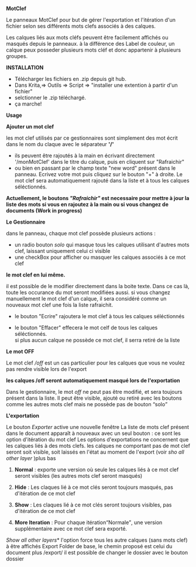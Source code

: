 
****MotClef****

   Le panneaux MotClef pour but de gérer l'exportation et l'itération d'un fichier selon ses différents mots clefs associés à des calques.
   
   Les calques liés aux mots cléfs peuvent être facilement affichés ou masqués depuis le panneaux.
    à la différence des Label de couleur, un calque peux posseder plusieurs mots cléf et donc appartenir à plusieurs groupes.
    
    
**INSTALLATION**
 
 * Télécharger les fichiers en .zip depuis git hub.
 * Dans Krita,=> Outils => Script => "installer une extention à partir d'un fichier"
 * selctionner le .zip téléchargé.
 * ça marche!

****Usage****


**Ajouter un mot clef**
 
les mot clef utilisés par ce gestionnaires sont simplement des mot écrit dans le nom du claque avec le séparateur **'/'**


   * ils peuvent être rajoutés à la main en écrivant directement '/monMotClef' dans le titre du calque, puis en cliquent sur "Rafraichir"
   * ou bien en passant par le champ texte "new word" présent dans le panneau. Ecrivez votre mot puis cliquez sur le bouton "+" à droite. Le mot clef sera automatiquement rajouté dans la liste et à tous les calques séléctionnés.


 **Actuellement, le boutons *"Rafraichir"* est necessaire pour mettre à jour la liste des mots si vous en rajoutez à la main ou si vous changez de documents (Work in progress)**
 

 **Le Gestionnaire**
 
   dans le panneau, chaque mot clef possède plusieurs actions : 
 
   * un radio bouton <i>solo</i> qui masque tous les calques utilisant d'autres mots clef, laissant uniquement celui ci visible
   * une checkBox pour afficher ou masquer les calques associés à ce mot clef
 
  **le mot clef en lui même.**
 
  il est possible de le modifier directement dans la boite texte. Dans ce cas là, toute les occurance du mot seront modifiées aussi.
        si vous changez manuellement le mot clef d'un calque, il sera considéré comme un nouveaux mot clef une fois la liste rafraichit.
 
   * le bouton "Ecrire" rajoutera le mot clef à <bo>tous les calques séléctionnés

   * le bouton "Effacer" effecera le mot celf de <bo>tous les calques séléctionnés</bo>. <br> si plus aucun calque ne possède ce mot clef, il serra retiré de la liste
 
 **Le mot OFF**
 
   Le mot clef */off* est un cas particulier pour les calques que vous ne voulez pas rendre visible lors de l'export
   	
 **les calques /off seront automatiquement masqué lors de l'exportation**
 
 Dans le gestionnaire, le mot *off* ne peut pas être modifié, et sera toujours présent dans la liste.
      Il peut être visible, ajouté ou retiré avec les boutons comme les autres mots clef mais ne possède pas de bouton <q>solo</q>
 
**L'exportation**

Le bouton *Exporter* active une nouvelle fenêtre  La liste de mots clef présent dans le document apparaît à nouveaux avec un seul bouton : ce sont les option d'itération du mot clef
Les options d'exportations ne concernent que les calques liés à des mots clefs. les calques ne comportant pas de mot clef seront soit visible, soit laissés en l'état au moment de l'export (voir *sho all other layer* )plus bas

 1) **Normal** :  exporte une version où seule les calques liés à ce mot clef seront visibles (les autres mots clef seront masqués)

 1) **Hide** :  Les claques lié à ce mot clés seront toujours masqués, pas d'itération de ce mot clef
 1) **Show** :  Les claques lié à ce mot clés seront toujours visibles, pas d'itération de ce mot clef
 1) **More Iteration** :  Pour chaque itération<q>Normale</q>, une version supplémentaire avec ce mot clef sera exporté.

   *Show all other layers**
    l'option force tous les autre calques (sans mots clef) à être affichés
   Export Folder
   de base, le chemin proposé est celui du document plus /export/  il est possible de changer le dossier avec le bouton dossier
